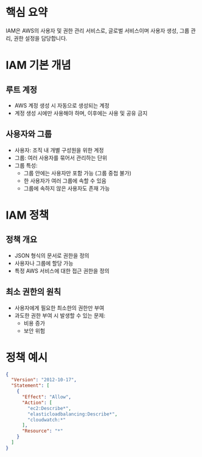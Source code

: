 # 핵심 요약

IAM은 AWS의 사용자 및 권한 관리 서비스로, 글로벌 서비스이며 사용자 생성, 그룹 관리, 권한 설정을 담당합니다.

# IAM 기본 개념

## 루트 계정

- AWS 계정 생성 시 자동으로 생성되는 계정
- 계정 생성 시에만 사용해야 하며, 이후에는 사용 및 공유 금지

## 사용자와 그룹

- 사용자: 조직 내 개별 구성원을 위한 계정
- 그룹: 여러 사용자를 묶어서 관리하는 단위
- 그룹 특성:
  - 그룹 안에는 사용자만 포함 가능 (그룹 중첩 불가)
  - 한 사용자가 여러 그룹에 속할 수 있음
  - 그룹에 속하지 않은 사용자도 존재 가능

# IAM 정책

## 정책 개요

- JSON 형식의 문서로 권한을 정의
- 사용자나 그룹에 할당 가능
- 특정 AWS 서비스에 대한 접근 권한을 정의

## 최소 권한의 원칙

- 사용자에게 필요한 최소한의 권한만 부여
- 과도한 권한 부여 시 발생할 수 있는 문제:
  - 비용 증가
  - 보안 위험

# 정책 예시

```json
{
  "Version": "2012-10-17",
  "Statement": [
    {
      "Effect": "Allow",
      "Action": [
        "ec2:Describe*",
        "elasticloadbalancing:Describe*",
        "cloudwatch:*"
      ],
      "Resource": "*"
    }
  ]
}
```
